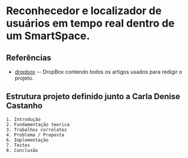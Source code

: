 Reconhecedor e localizador de usuários em tempo real dentro de um SmartSpace.
=============


Referências
-------

* [dropbox](https://www.dropbox.com/home#:::47090485) -- DropBox contendo todos os artigos usados para redigir o projeto.
	


Estrutura projeto definido junto a Carla Denise Castanho
-------
	1. Introdução
	2. Fundamentação teorica
	3. Trabalhos correlatos
	4. Problema / Proposta
	6. Implementação
	7. Testes
	8. Conclusão